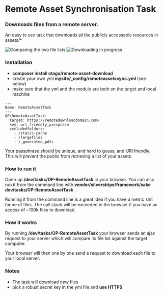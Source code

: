Remote Asset Synchronisation Task
=================================

### Downloads files from a remote server.

An easy to use task that downloads all the publicly accessable resources in assets/*

![Comparing the two file lists](images/download1.png)
![Downloading in progress](images/download2.png)


### Installation

 - **composer install otago/remote-asset-download**
 - create your own yml **mysite/_config/remoteassetssync.yml** (see below)
 - make sure that the yml and the module are both on the target and local machine

```
---
Name: RemoteAssetTask
---
OP\RemoteAssetTask:
  target: https://remotedownloaddomain.com/
  key: url_friendly_passprase
  excludedfolders:
    - /static-cache
    - /largefiles
    - /_generated_pdfs
```

Your passphrase should be unique, and hard to guess, and URI friendly. This will prevent the public
from retrieving a list of your assets.

### How to run it

Open up **/dev/tasks/OP-RemoteAssetTask** in your browser. You can also run it 
from the command line with **vendor/silverstripe/framework/sake dev/tasks/OP-RemoteAssetTask**

Running it from the command line is a great idea if you have a metric shit tonne 
of files. The call stack will be exceeded in the browser if you have an access 
of ~100k files to download.



### How it works

By running **/dev/tasks/OP-RemoteAssetTask** your browser sends an ajax request
to your server which will compare its file list against the target computer.

Your browser will then one by one send a request to download each file to your local server.


### Notes

 - The task will download *new* files
 - pick a robust secret key in the yml file and **use HTTPS**
